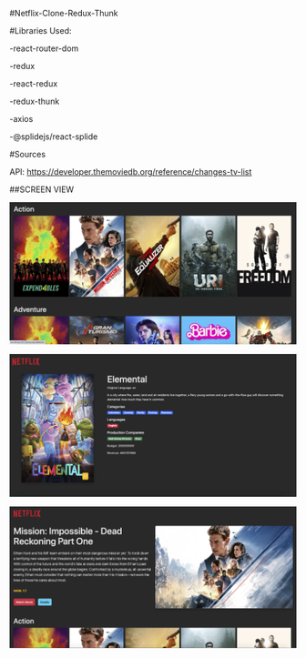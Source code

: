 #Netflix-Clone-Redux-Thunk

#Libraries Used:

-react-router-dom

-redux

-react-redux

-redux-thunk

-axios

-@splidejs/react-splide


#Sources

API: https://developer.themoviedb.org/reference/changes-tv-list



##SCREEN VIEW

![](net1.png)

![](net2.png)

![](net3.png)
